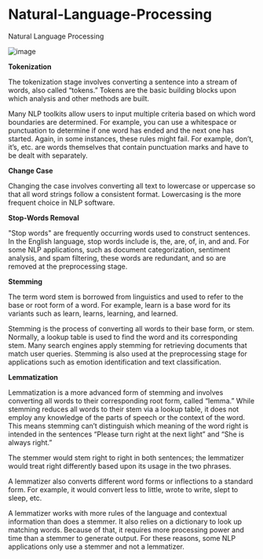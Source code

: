 
# Natural-Language-Processing
Natural Language Processing

![image](https://user-images.githubusercontent.com/121180975/209106427-1ab2a325-b587-47cb-a039-12631f72b196.png)

**Tokenization**

  The tokenization stage involves converting a sentence into a stream of words, also called “tokens.” Tokens are the basic building blocks upon which analysis and other methods are built. 

Many NLP toolkits allow users to input multiple criteria based on which word boundaries are determined. For example, you can use a whitespace or punctuation to determine if one word has ended and the next one has started. Again, in some instances, these rules might fail. For example, don’t, it’s, etc. are words themselves that contain punctuation marks and have to be dealt with separately.


**Change Case**

  Changing the case involves converting all text to lowercase or uppercase so that all word strings follow a consistent format. Lowercasing is the more frequent choice in NLP software.

**Stop-Words Removal**

  "Stop words" are frequently occurring words used to construct sentences. In the English language, stop words include is, the, are, of, in, and and. For some NLP applications, such as document categorization, sentiment analysis, and spam filtering, these words are redundant, and so are removed at the preprocessing stage. 


**Stemming**

  The term word stem is borrowed from linguistics and used to refer to the base or root form of a word. For example, learn is a base word for its variants such as learn, learns, learning, and learned. 
  
  Stemming is the process of converting all words to their base form, or stem. Normally, a lookup table is used to find the word and its corresponding stem. Many search engines apply stemming for retrieving documents that match user queries. Stemming is also used at the preprocessing stage for applications such as emotion identification and text classification.  



**Lemmatization**

  Lemmatization is a more advanced form of stemming and involves converting all words to their corresponding root form, called “lemma.” While stemming reduces all words to their stem via a lookup table, it does not employ any knowledge of the parts of speech or the context of the word. This means stemming can’t distinguish which meaning of the word right is intended in the sentences “Please turn right at the next light” and “She is always right.”

The stemmer would stem right to right in both sentences; the lemmatizer would treat right differently based upon its usage in the two phrases. 

A lemmatizer also converts different word forms or inflections to a standard form. For example, it would convert less to little, wrote to write, slept to sleep, etc. 

A lemmatizer works with more rules of the language and contextual information than does a stemmer. It also relies on a dictionary to look up matching words. Because of that, it requires more processing power and time than a stemmer to generate output. For these reasons, some NLP applications only use a stemmer and not a lemmatizer. 
